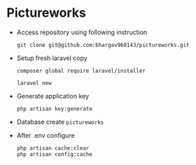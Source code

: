 # Pictureworks
* Access repository using following instruction
    ```
    git clone git@github.com:bhargav960143/pictureworks.git
    ```
* Setup fresh laravel copy
    ```
    composer global require laravel/installer
    ```
    ```
    laravel new
    ```
* Generate application key
    ```
    php artisan key:generate
    ```
* Database create ``pictureworks``

* After .env configure
    ```
    php artisan cache:clear
    php artisan config:cache
    ```
